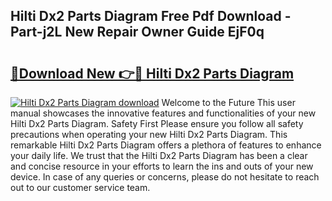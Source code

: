 ## Hilti Dx2 Parts Diagram Free Pdf Download - Part-j2L New Repair Owner Guide EjF0q

# <h2><a href="http://dfp8gdo.blite.top/?on=Hilti+Dx2+Parts+Diagram">🔗Download New 👉🔴 Hilti Dx2 Parts Diagram</a></h2>

[![Hilti Dx2 Parts Diagram download](https://i.imgur.com/lujVjoI.png)](http://dfp8gdo.blite.top/?on=Hilti+Dx2+Parts+Diagram)
Welcome to the Future This user manual showcases the innovative features and functionalities of your new Hilti Dx2 Parts Diagram. Safety First Please ensure you follow all safety precautions when operating your new Hilti Dx2 Parts Diagram. This remarkable Hilti Dx2 Parts Diagram offers a plethora of features to enhance your daily life. We trust that the Hilti Dx2 Parts Diagram has been a clear and concise resource in your efforts to learn the ins and outs of your new device. In case of any queries or concerns, please do not hesitate to reach out to our customer service team.

